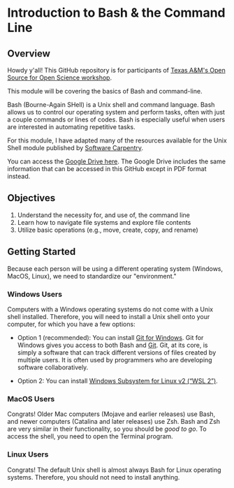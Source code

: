 # Introduction to Bash & the Command Line

## Overview

Howdy y'all! This GitHub repository is for participants of [Texas A&M's Open Source for Open Science workshop](https://eeb.tamu.edu/open-source-open-science/open-source-for-open-science-workshop-2025/#:~:text=Welcome%20to%20Ecology%20%26%20Evolutionary%20Biology's,the%20Texas%20A%26M%20University%20campus).

This module will be covering the basics of Bash and command-line.

Bash (Bourne-Again SHell) is a Unix shell and command language. Bash allows us to control our operating system and perform tasks, often with just a couple commands or lines of codes. Bash is especially useful when users are interested in automating repetitive tasks.

For this module, I have adapted many of the resources available for the Unix Shell module published by [Software Carpentry](https://swcarpentry.github.io/shell-novice/index.html).

You can access the [Google Drive here](https://drive.google.com/drive/folders/19aCnqWP3KI0nLcazQt_rTm8Gm7ybFmna). The Google Drive includes the same information that can be accessed in this GitHub except in PDF format instead.

## Objectives

1.  Understand the necessity for, and use of, the command line
2.  Learn how to navigate file systems and explore file contents
3.  Utilize basic operations (e.g., move, create, copy, and rename)

## Getting Started

Because each person will be using a different operating system (Windows, MacOS, Linux), we need to standardize our "environment."

### Windows Users

Computers with a Windows operating systems do not come with a Unix shell installed. Therefore, you will need to install a Unix shell onto your computer, for which you have a few options:

-   Option 1 (recommended): You can install [Git for Windows](https://carpentries.github.io/workshop-template/install_instructions/#shell). Git for Windows gives you access to both Bash and [Git](https://clevercoderjoy.hashnode.dev/eli5-git-the-version-control-systemvcs). Git, at its core, is simply a software that can track different versions of files created by multiple users. It is often used by programmers who are developing software collaboratively.

-   Option 2: You can install [Windows Subsystem for Linux v2 (“WSL 2”)](https://carpentries.github.io/workshop-template/install_instructions/#shell).

### MacOS Users

Congrats! Older Mac computers (Mojave and earlier releases) use Bash, and newer computers (Catalina and later releases) use Zsh. Bash and Zsh are very similar in their functionality, so you should be *good to go*. To access the shell, you need to open the Terminal program.

### Linux Users

Congrats! The default Unix shell is almost always Bash for Linux operating systems. Therefore, you should not need to install anything.
